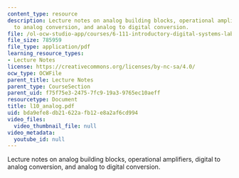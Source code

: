 ```yaml
---
content_type: resource
description: Lecture notes on analog building blocks, operational amplifiers, digital
  to analog conversion, and analog to digital conversion.
file: /ol-ocw-studio-app/courses/6-111-introductory-digital-systems-laboratory-spring-2006/bda9efe8db21622afb12e8a2af6cd994_l10_analog.pdf
file_size: 785959
file_type: application/pdf
learning_resource_types:
- Lecture Notes
license: https://creativecommons.org/licenses/by-nc-sa/4.0/
ocw_type: OCWFile
parent_title: Lecture Notes
parent_type: CourseSection
parent_uid: f75f75e3-2475-7fc9-19a3-9765ec10aeff
resourcetype: Document
title: l10_analog.pdf
uid: bda9efe8-db21-622a-fb12-e8a2af6cd994
video_files:
  video_thumbnail_file: null
video_metadata:
  youtube_id: null
---
```

Lecture notes on analog building blocks, operational amplifiers, digital to analog conversion, and analog to digital conversion.